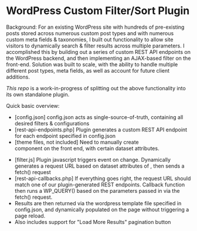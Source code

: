 # WordPress Custom Filter/Sort Plugin

Background: For an existing WordPress site with hundreds of pre-existing posts stored across numerous custom post types and with numerous custom meta fields & taxonomies, I built out functionality to allow site visitors to dynamically search & filter results across multiple parameters. I accomplished this by building out a series of custom REST API endpoints on the WordPress backend, and then implementing an AJAX-based filter on the front-end. Solution was built to scale, with the ability to handle multiple different post types, meta fields, as well as account for future client additions.

*This repo* is a work-in-progress of splitting out the above functionality into its own standalone plugin.

Quick basic overview:
  - [config.json] config.json acts as single-source-of-truth, containing all desired filters & configurations
  - [rest-api-endpoints.php] Plugin generates a custom REST API endpoint for each endpoint specified in config.json
  - [theme files, not included] Need to manually create <form> component on the front end, with certain dataset attributes.
  - [filter.js] Plugin javascript triggers event on <form> change. Dynamically generates a request URL based on dataset attributes of <form>, then sends a fetch() request
  - [rest-api-callbacks.php] If everything goes right, the request URL should match one of our plugin-generated REST endpoints. Callback function then runs a WP_QUERY() based on the parameters passed in via the fetch() request.
  - Results are then returned via the wordpress template file specified in config.json, and dynamically populated on the page without triggering a page reload.
  - Also includes support for "Load More Results" pagination button